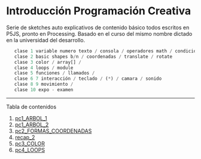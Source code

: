 # Introducción Programación Creativa
Serie de sketches auto explicativos de contenido básico todos escritos en P5JS, pronto en Processing. Basado en el curso del mismo nombre dictado en la universidad del desarrollo.

```javascript
   clase 1 variable numero texto / consola / operadores math / condicionales
   clase 2 basic shapes b/n / coordenadas / translate / rotate
   clase 3 color / array[] /
   clase 4 loops / module
   clase 5 funciones / llamados /
   clase 6 7 interacción / teclado / (*) / camara / sonido
   clase 8 9 movimiento /
   clase 10 expo - examen
```

---

Tabla de contenidos

1. [pc1_ARBOL_1](https://github.com/nicotron/IntroProgramacionCreativa/tree/master/pc1_ARBOL_1)
2. [pc1_ARBOL_2](https://github.com/nicotron/IntroProgramacionCreativa/tree/master/pc1_ARBOL_2)
3. [pc2_FORMAS_COORDENADAS](https://github.com/nicotron/IntroProgramacionCreativa/tree/master/pc2_FORMAS_COORDENADAS)
4. [recap_2](https://github.com/nicotron/IntroProgramacionCreativa/tree/master/recap_2)
5. [pc3_COLOR](https://github.com/nicotron/IntroProgramacionCreativa/tree/master/pc3_COLOR)
6. [pc4_LOOPS](https://github.com/nicotron/IntroProgramacionCreativa/tree/master/pc4_LOOPS)

